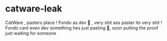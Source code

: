 # catware-leak
CatWare , pasters place ! Fondo as dev 🤡 , very shit ass paster its very shit ! Fondo cant even dev something hes just pasting 🤡, soon putting the proof just waiting for someone
